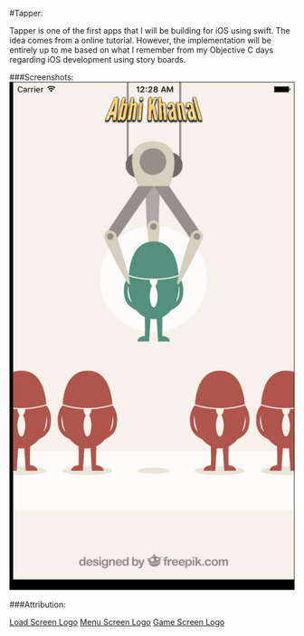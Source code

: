 #Tapper:

Tapper is one of the first apps that I will be building for iOS using swift. The idea comes from a online tutorial. However, the implementation will be entirely up to me based on what I remember from my Objective C days regarding iOS development using story boards.

###Screenshots:
![Splash Screen][splash_screen]

###Attribution:

[Load Screen Logo][1]
[Menu Screen Logo][2]
[Game Screen Logo][3]


[1]:http://www.freepik.com/free-vector/picking-the-right-one_764838.htm "Designed by Freepik"
[2]:http://www.freepik.com/free-vector/keep-calm-and-create-poster_716072.htm "Designed by Freepik"
[3]:/# ""
[splash_screen]:/img/splash_screen.png "Splash Screen"
